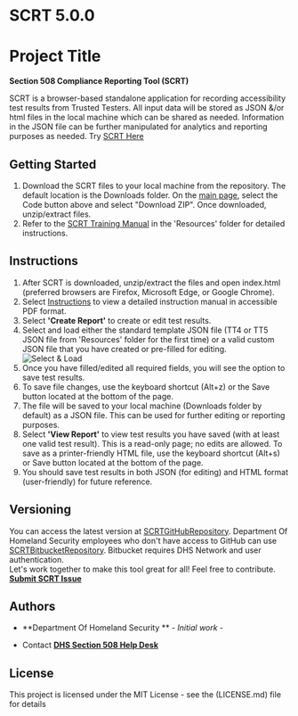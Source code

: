 # SCRT 5.0.0
# Project Title
**Section 508 Compliance Reporting Tool (SCRT)** 

SCRT is a browser-based standalone application for recording accessibility test results from Trusted Testers. All input data will be stored as JSON &/or html files in the local machine which can be shared as needed. Information in the JSON file can be further manipulated for analytics and reporting purposes as needed. 
Try [SCRT Here](https://section508coordinators.github.io/ACRT/)

## Getting Started
1) Download the SCRT files to your local machine from the repository. The default location is the Downloads folder. On the [main page](https://github.com/Section508Coordinators/ACRT), select the Code button above and select "Download ZIP". Once downloaded, unzip/extract files. 
2) Refer to the [SCRT Training Manual]( https://github.com/Section508Coordinators/ACRT/blob/master/Resources/SCRTTrainingManual.pdf) in the 'Resources' folder for detailed instructions. 


## Instructions
1) After SCRT is downloaded, unzip/extract the files and open index.html  (preferred browsers are Firefox, Microsoft Edge, or Google Chrome). <br />
2) Select [Instructions](https://github.com/Section508Coordinators/ACRT/blob/master/Resources/SCRTTrainingManual.pdf) to view a detailed instruction manual in accessible PDF format. <br />
3) Select **'Create Report'** to create or edit test results. 
4) Select and load either the standard template JSON file (TT4 or TT5 JSON file from 'Resources' folder for the first time) or a valid custom JSON file that you have created or pre-filled for editing. <br />
![Select & Load](./Resources/select_load.JPG)
5) Once you have filled/edited all required fields, you will see the option to save test results.
6) To save file changes, use the keyboard shortcut (Alt+z) or the Save button located at the bottom of the page.<br/>
7) The file will be saved to your local machine (Downloads folder by default) as a JSON file. This can be used for further editing or reporting purposes. <br />
8) Select **'View Report'** to view test results you have saved (with at least one valid test result). This is a read-only page; no edits are allowed. To save as a printer-friendly HTML file, use the keyboard shortcut (Alt+s) or Save button located at the bottom of the page.<br/>
9) You should save test results in both JSON (for editing) and HTML format (user-friendly) for future reference. <br/>

## Versioning
You can access the latest version at [SCRTGitHubRepository](https://github.com/Section508Coordinators/ACRT). Department Of Homeland Security employees who don't have access to GitHub can use [SCRTBitbucketRepository](https://maestro.dhs.gov/stash/projects/APPDEV/repos/acrt/browse/acrt). Bitbucket requires DHS Network and user authentication. <br />Let's work together to make this tool great for all! Feel free to contribute. 
**[Submit SCRT Issue](https://forms.office.com/pages/responsepage.aspx?id=bOfNPG2UEkq7evydCEI1Ss2mEhj9aoZIswA9Qjq0d75UMURVTThYWU1PN1NDWTQySDcyU1lCVlJDRS4u&origin=lprLink&route=shorturl)**

## Authors

* **Department Of Homeland Security ** - *Initial work* - 


* Contact
**[DHS Section 508 Help Desk](mailto:accessibility@hq.dhs.gov?subject=ACRT%20feedback)**





## License

This project is licensed under the MIT License - see the (LICENSE.md) file for details

